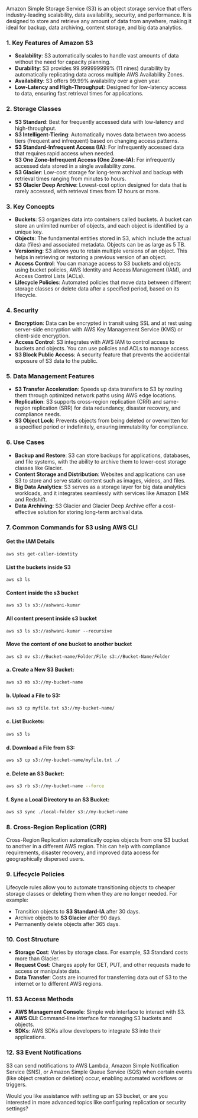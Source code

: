 Amazon Simple Storage Service (S3) is an object storage service that offers industry-leading scalability, data availability, security, and performance. It is designed to store and retrieve any amount of data from anywhere, making it ideal for backup, data archiving, content storage, and big data analytics.

### 1. **Key Features of Amazon S3**
   - **Scalability**: S3 automatically scales to handle vast amounts of data without the need for capacity planning.
   - **Durability**: S3 provides 99.999999999% (11 nines) durability by automatically replicating data across multiple AWS Availability Zones.
   - **Availability**: S3 offers 99.99% availability over a given year.
   - **Low-Latency and High-Throughput**: Designed for low-latency access to data, ensuring fast retrieval times for applications.

### 2. **Storage Classes**
   - **S3 Standard**: Best for frequently accessed data with low-latency and high-throughput.
   - **S3 Intelligent-Tiering**: Automatically moves data between two access tiers (frequent and infrequent) based on changing access patterns.
   - **S3 Standard-Infrequent Access (IA)**: For infrequently accessed data that requires rapid access when needed.
   - **S3 One Zone-Infrequent Access (One Zone-IA)**: For infrequently accessed data stored in a single availability zone.
   - **S3 Glacier**: Low-cost storage for long-term archival and backup with retrieval times ranging from minutes to hours.
   - **S3 Glacier Deep Archive**: Lowest-cost option designed for data that is rarely accessed, with retrieval times from 12 hours or more.

### 3. **Key Concepts**
   - **Buckets**: S3 organizes data into containers called buckets. A bucket can store an unlimited number of objects, and each object is identified by a unique key.
   - **Objects**: The fundamental entities stored in S3, which include the actual data (files) and associated metadata. Objects can be as large as 5 TB.
   - **Versioning**: S3 allows you to retain multiple versions of an object. This helps in retrieving or restoring a previous version of an object.
   - **Access Control**: You can manage access to S3 buckets and objects using bucket policies, AWS Identity and Access Management (IAM), and Access Control Lists (ACLs).
   - **Lifecycle Policies**: Automated policies that move data between different storage classes or delete data after a specified period, based on its lifecycle.

### 4. **Security**
   - **Encryption**: Data can be encrypted in transit using SSL and at rest using server-side encryption with AWS Key Management Service (KMS) or client-side encryption.
   - **Access Control**: S3 integrates with AWS IAM to control access to buckets and objects. You can use policies and ACLs to manage access.
   - **S3 Block Public Access**: A security feature that prevents the accidental exposure of S3 data to the public.

### 5. **Data Management Features**
   - **S3 Transfer Acceleration**: Speeds up data transfers to S3 by routing them through optimized network paths using AWS edge locations.
   - **Replication**: S3 supports cross-region replication (CRR) and same-region replication (SRR) for data redundancy, disaster recovery, and compliance needs.
   - **S3 Object Lock**: Prevents objects from being deleted or overwritten for a specified period or indefinitely, ensuring immutability for compliance.

### 6. **Use Cases**
   - **Backup and Restore**: S3 can store backups for applications, databases, and file systems, with the ability to archive them to lower-cost storage classes like Glacier.
   - **Content Storage and Distribution**: Websites and applications can use S3 to store and serve static content such as images, videos, and files.
   - **Big Data Analytics**: S3 serves as a storage layer for big data analytics workloads, and it integrates seamlessly with services like Amazon EMR and Redshift.
   - **Data Archiving**: S3 Glacier and Glacier Deep Archive offer a cost-effective solution for storing long-term archival data.

### 7. **Common Commands for S3 using AWS CLI**

#### **Get the IAM Details**
```
aws sts get-caller-identity
```
#### **List the buckets inside S3**
```
aws s3 ls
```
#### **Content inside the s3 bucket**
```
aws s3 ls s3://ashwani-kumar
```
#### **All content present inside s3 bucket**
```
aws s3 ls s3://ashwani-kumar --recursive
```

#### **Move the content of one bucket to another bucket**
```
aws s3 mv s3://Bucket-name/Folder/File s3://Bucket-Name/Folder
```

#### a. **Create a New S3 Bucket**:
   ```bash
   aws s3 mb s3://my-bucket-name
   ```

#### b. **Upload a File to S3**:
   ```bash
   aws s3 cp myfile.txt s3://my-bucket-name/
   ```

#### c. **List Buckets**:
   ```bash
   aws s3 ls
   ```

#### d. **Download a File from S3**:
   ```bash
   aws s3 cp s3://my-bucket-name/myfile.txt ./
   ```

#### e. **Delete an S3 Bucket**:
   ```bash
   aws s3 rb s3://my-bucket-name --force
   ```

#### f. **Sync a Local Directory to an S3 Bucket**:
   ```bash
   aws s3 sync ./local-folder s3://my-bucket-name
   ```


### 8. **Cross-Region Replication (CRR)**
Cross-Region Replication automatically copies objects from one S3 bucket to another in a different AWS region. This can help with compliance requirements, disaster recovery, and improved data access for geographically dispersed users.

### 9. **Lifecycle Policies**
Lifecycle rules allow you to automate transitioning objects to cheaper storage classes or deleting them when they are no longer needed. For example:
   - Transition objects to **S3 Standard-IA** after 30 days.
   - Archive objects to **S3 Glacier** after 90 days.
   - Permanently delete objects after 365 days.

### 10. **Cost Structure**
   - **Storage Cost**: Varies by storage class. For example, S3 Standard costs more than Glacier.
   - **Request Cost**: Charges apply for GET, PUT, and other requests made to access or manipulate data.
   - **Data Transfer**: Costs are incurred for transferring data out of S3 to the internet or to different AWS regions.

### 11. **S3 Access Methods**
   - **AWS Management Console**: Simple web interface to interact with S3.
   - **AWS CLI**: Command-line interface for managing S3 buckets and objects.
   - **SDKs**: AWS SDKs allow developers to integrate S3 into their applications.

### 12. **S3 Event Notifications**
S3 can send notifications to AWS Lambda, Amazon Simple Notification Service (SNS), or Amazon Simple Queue Service (SQS) when certain events (like object creation or deletion) occur, enabling automated workflows or triggers.

Would you like assistance with setting up an S3 bucket, or are you interested in more advanced topics like configuring replication or security settings?